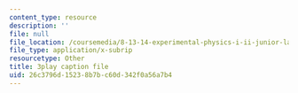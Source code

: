 ```yaml
---
content_type: resource
description: ''
file: null
file_location: /coursemedia/8-13-14-experimental-physics-i-ii-junior-lab-fall-2016-spring-2017/26c3796d15238b7bc60d342f0a56a7b4_YcuKaphreT0.srt
file_type: application/x-subrip
resourcetype: Other
title: 3play caption file
uid: 26c3796d-1523-8b7b-c60d-342f0a56a7b4
---
```

